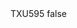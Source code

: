 <?xml version="1.0" encoding="UTF-8"?>
<CustomMetadata xmlns="http://soap.sforce.com/2006/04/metadata">
    <label>TXU595</label>
    <protected>false</protected>
</CustomMetadata>
